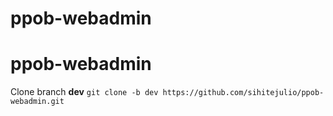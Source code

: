 # ppob-webadmin

# ppob-webadmin

Clone branch **dev** 
`git clone -b dev https://github.com/sihitejulio/ppob-webadmin.git`